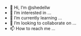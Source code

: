 - 👋 Hi, I’m @shedellw
- 👀 I’m interested in ...
- 🌱 I’m currently learning ...
- 💞️ I’m looking to collaborate on ...
- 📫 How to reach me ...

<!---
shedellw/shedellw is a ✨ special ✨ repository because its `README.md` (this file) appears on your GitHub profile.
You can click the Preview link to take a look at your changes.
--->
